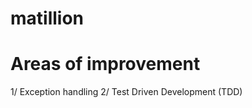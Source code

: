 # matillion

Areas of improvement
==================================

1/ Exception handling
2/ Test Driven Development (TDD)
